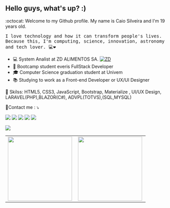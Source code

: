 
## Hello guys, what's up? :)

:octocat: Welcome to my Github profile. My name is Caio Silveira and I'm 19 years old.

<p> <samp> I love technology and how it can transform people's lives. <br>Because this, I'm computing, science, innovation, astronomy and tech lover.  💻❤ </p> 

- 💻 System Analist at ZD ALIMENTOS SA. <a href="http://www.zdalimentos.com.br/" target="_blank"><img src="http://grupozda.com.br/caio/HomeCaixa.jpg" alt="ZD"></a>
- 🚀 Bootcamp student everis FullStack Developer
- 🎓 Computer Science graduation student at Univem
- 📚 Studying to work as a Front-end Developer or UX/UI Designer
<p align="left">
💼 Skilss: HTML5, CSS3, JavaScript, Bootstrap, Materialize , UI/UX Design, LARAVEL(PHP),BLAZOR(C#), ADVPL(TOTVS),(SQL,MYSQL)
</p>
<p align="left">
  💌Contact me : ⤵️
</p>

<p align="left">
  <a href="mailto:caiosilveiratelles@gmail.com"  target="_blank" alt="Gmail">
  <img src="https://img.shields.io/badge/-Gmail-FF0000?style=flat-square&labelColor=FF0000&logo=gmail&logoColor=white&link=LINK-DO-SEU-EMAIL" /></a>

  <a href="https://www.linkedin.com/in/caio-silveira-telles-9750301a3/"  target="_blank" alt="Linkedin">
  <img src="https://img.shields.io/badge/-Linkedin-0e76a8?style=flat-square&logo=Linkedin&logoColor=white&link=LINK-DO-SEU-LINKEDIN" /></a>

  <a href="https://api.whatsapp.com/send?phone=551499776446&text=Ol%C3%A1%20Obrigado%20por%20entrar%20em%20contato%20%2C%20manda%20uma%20mensagem" target="_blank" alt="WhatsApp">
  <img src="https://img.shields.io/badge/-WhatsApp-25d366?style=flat-square&labelColor=25d366&logo=whatsapp&logoColor=white&link=API-DO-SEU-WHATSAPP"/></a>

  <a href="https://www.instagram.com/caiosilveira___/?hl=pt-br" target="_blank" alt="Facebook">
  <img src="https://img.shields.io/badge/-Facebook-3b5998?style=flat-square&labelColor=3b5998&logo=facebook&logoColor=white&link=LINK-DO-SEU-FACEBOOK"/></a>

  <a href="https://www.instagram.com/caiosilveira___/?hl=pt-br" target="_blank" alt="Instagram">
  <img src="https://img.shields.io/badge/-Instagram-DF0174?style=flat-square&labelColor=DF0174&logo=instagram&logoColor=white&link=LINK-DO-SEU-INSTAGRAM"/></a>
</p>  


![](https://komarev.com/ghpvc/?username=caioSilveiratelles)



<center>
<table>
  <tr>
      <td><img width="200px" align="left" src="https://github-readme-stats.vercel.app/api?username=caiosilveiratelles&show_icons=true&theme=onedark" /></td>
      <td><img width="200px" align="left" src="https://github-readme-stats.vercel.app/api/top-langs/?username=caiosilveiratelles&layout=compact" /></td>
  </tr>   
</table>
</center>


